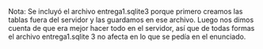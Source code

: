 Nota: Se incluyó el archivo entrega1.sqlite3 porque primero creamos las tablas fuera del servidor y las guardamos en ese archivo. Luego nos dimos cuenta de que era mejor hacer todo en el servidor, así que de todas formas el archivo entrega1.sqlite 3 no afecta en lo que se pedía en el enunciado.
